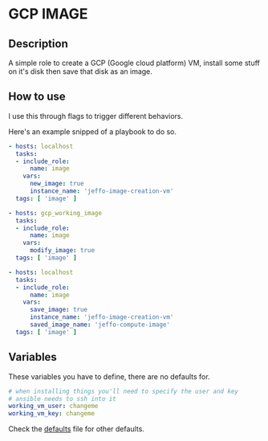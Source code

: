 # GCP IMAGE

## Description

A simple role to create a GCP (Google cloud platform) VM, install some stuff on it's disk
then save that disk as an image.

## How to use

I use this through flags to trigger different behaviors. 

Here's an example snipped of a playbook to do so.
```yaml
- hosts: localhost
  tasks:
  - include_role:
      name: image
    vars:
      new_image: true
      instance_name: 'jeffo-image-creation-vm'
  tags: [ 'image' ]

- hosts: gcp_working_image
  tasks:
  - include_role:
      name: image
    vars:
      modify_image: true
  tags: [ 'image' ]

- hosts: localhost
  tasks:
  - include_role:
      name: image
    vars:
      save_image: true
      instance_name: 'jeffo-image-creation-vm'
      saved_image_name: 'jeffo-compute-image'
  tags: [ 'image' ]
```

## Variables

These variables you have to define, there are no defaults for.
```yaml
# when installing things you'll need to specify the user and key
# ansible needs to ssh into it
working_vm_user: changeme
working_vm_key: changeme
```

Check the [defaults](defaults/main.yml) file for other defaults.
